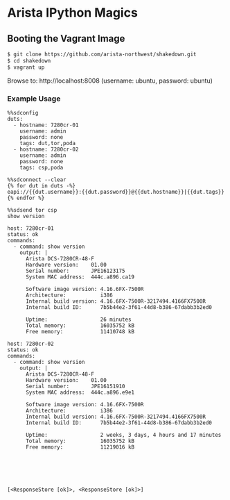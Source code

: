Arista IPython Magics
=====================


Booting the Vagrant Image
-------------------------

```bash
$ git clone https://github.com/arista-northwest/shakedown.git
$ cd shakedown
$ vagrant up

```

Browse to: http://localhost:8008
(username: ubuntu, password: ubuntu)

### Example Usage

```
%%sdconfig
duts:
  - hostname: 7280cr-01
    username: admin
    password: none
    tags: dut,tor,poda
  - hostname: 7280cr-02
    username: admin
    password: none
    tags: csp,poda
```

```
%%sdconnect --clear
{% for dut in duts -%}
eapi://{{dut.username}}:{{dut.password}}@{{dut.hostname}}|{{dut.tags}}
{% endfor %}
```

```
%%sdsend tor csp
show version
```

    host: 7280cr-01
    status: ok
    commands:
      - command: show version
        output: |
          Arista DCS-7280CR-48-F
          Hardware version:    01.00
          Serial number:       JPE16123175
          System MAC address:  444c.a896.ca19

          Software image version: 4.16.6FX-7500R
          Architecture:           i386
          Internal build version: 4.16.6FX-7500R-3217494.4166FX7500R
          Internal build ID:      7b5b44e2-3f61-44d8-b386-67dabb3b2ed0

          Uptime:                 26 minutes
          Total memory:           16035752 kB
          Free memory:            11410748 kB

    host: 7280cr-02
    status: ok
    commands:
      - command: show version
        output: |
          Arista DCS-7280CR-48-F
          Hardware version:    01.00
          Serial number:       JPE16151910
          System MAC address:  444c.a896.e9e1

          Software image version: 4.16.6FX-7500R
          Architecture:           i386
          Internal build version: 4.16.6FX-7500R-3217494.4166FX7500R
          Internal build ID:      7b5b44e2-3f61-44d8-b386-67dabb3b2ed0

          Uptime:                 2 weeks, 3 days, 4 hours and 17 minutes
          Total memory:           16035752 kB
          Free memory:            11219016 kB






    [<ResponseStore [ok]>, <ResponseStore [ok]>]
